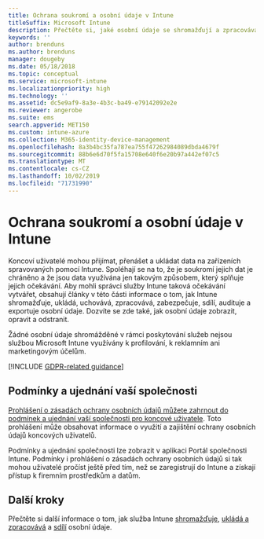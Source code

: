 ```yaml
---
title: Ochrana soukromí a osobní údaje v Intune
titleSuffix: Microsoft Intune
description: Přečtěte si, jaké osobní údaje se shromažďují a zpracovávají v Intune.
keywords: ''
author: brenduns
ms.author: brenduns
manager: dougeby
ms.date: 05/18/2018
ms.topic: conceptual
ms.service: microsoft-intune
ms.localizationpriority: high
ms.technology: ''
ms.assetid: dc5e9af9-8a3e-4b3c-ba49-e79142092e2e
ms.reviewer: angerobe
ms.suite: ems
search.appverid: MET150
ms.custom: intune-azure
ms.collection: M365-identity-device-management
ms.openlocfilehash: 8a3b4bc35fa787ea755f47262984089dbda4679f
ms.sourcegitcommit: 88b6e6d70f5fa15708e640f6e20b97a442ef07c5
ms.translationtype: MT
ms.contentlocale: cs-CZ
ms.lasthandoff: 10/02/2019
ms.locfileid: "71731990"
---
```

# <a name="privacy-and-personal-data-in-intune"></a>Ochrana soukromí a osobní údaje v Intune

Koncoví uživatelé mohou přijímat, přenášet a ukládat data na zařízeních spravovaných pomocí Intune. Spoléhají se na to, že je soukromí jejich dat je chráněno a že jsou data využívána jen takovým způsobem, který splňuje jejich očekávání. Aby mohli správci služby Intune taková očekávání vytvářet, obsahují články v této části informace o tom, jak Intune shromažďuje, ukládá, uchovává, zpracovává, zabezpečuje, sdílí, audituje a exportuje osobní údaje. Dozvíte se zde také, jak osobní údaje zobrazit, opravit a odstranit.

Žádné osobní údaje shromážděné v rámci poskytování služeb nejsou službou Microsoft Intune využívány k profilování, k reklamním ani marketingovým účelům.

[!INCLUDE [GDPR-related guidance](../includes/gdpr-dsr-and-stp-note.md)]

## <a name="your-company-terms-and-conditions"></a>Podmínky a ujednání vaší společnosti

[Prohlášení o zásadách ochrany osobních údajů můžete zahrnout do podmínek a ujednání vaší společnosti pro koncové uživatele](../apps/company-portal-app.md). Toto prohlášení může obsahovat informace o využití a zajištění ochrany osobních údajů koncových uživatelů.

Podmínky a ujednání společnosti lze zobrazit v aplikaci Portál společnosti Intune. Podmínky i prohlášení o zásadách ochrany osobních údajů si tak mohou uživatelé pročíst ještě před tím, než se zaregistrují do Intune a získají přístup k firemním prostředkům a datům.

## <a name="next-steps"></a>Další kroky

Přečtěte si další informace o tom, jak služba Intune [shromažďuje](privacy-data-collect.md), [ukládá a zpracovává](privacy-data-store-process.md) a [sdílí](privacy-data-secure-share.md) osobní údaje. 
